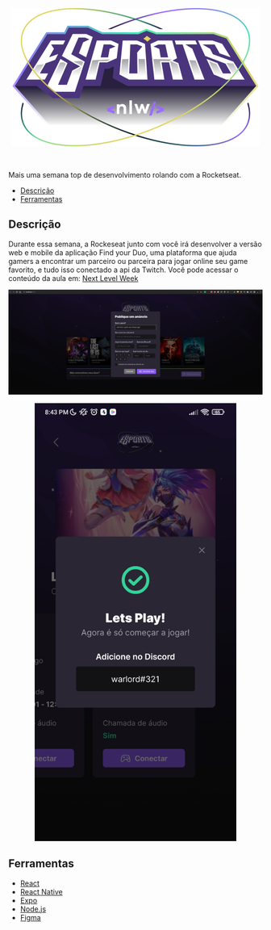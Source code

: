 <p align="center">
<img src="./assets/nlw-esports-logo.svg" alt="Next Level Week Esports Logo"/></p>

<br>

Mais uma semana top de desenvolvimento rolando com a Rocketseat.


  - [Descrição](#descrição)
  - [Ferramentas](#ferramentas)

## Descrição

Durante essa semana, a Rockeseat junto com você irá desenvolver a versão web e mobile da aplicação Find your Duo, uma plataforma que ajuda gamers a encontrar um parceiro ou parceira para jogar online seu game favorito, e tudo isso  conectado a api da Twitch. Você pode acessar o conteúdo da aula em: [Next Level Week](https://lp.rocketseat.com.br/nlw)

<p align="center">
<img src="./assets/web-prev.png" alt="Next Level Week Esports Logo"/></p>


<p align="center">
<img src="./assets/mobile-prev.jpg" alt="Next Level Week Esports Logo" width="400"/></p>


## Ferramentas

* [React](https://reactjs.org/)
* [React Native](https://reactnative.dev/)
* [Expo](https://expo.dev/)
* [Node.js](https://nodejs.org/en/)
* [Figma](https://www.figma.com/)





